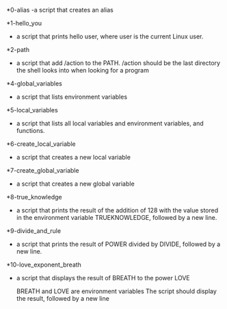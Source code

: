 *0-alias 
-a script that creates an alias

*1-hello_you
- a script that prints hello user, where user is the current Linux user.

*2-path
- a script that add /action to the PATH. /action should be the last directory the shell looks into when looking for a program

*4-global_variables
- a script that lists environment variables

*5-local_variables
- a script that lists all local variables and environment variables, and functions.

*6-create_local_variable
- a script that creates a new local variable

*7-create_global_variable
- a script that creates a new global variable

*8-true_knowledge
- a script that prints the result of the addition of 128 with the value stored in the environment variable TRUEKNOWLEDGE, followed by a new line.

*9-divide_and_rule
- a script that prints the result of POWER divided by DIVIDE, followed by a new line.

*10-love_exponent_breath
- a script that displays the result of BREATH to the power LOVE

    BREATH and LOVE are environment variables
    The script should display the result, followed by a new line

